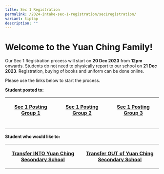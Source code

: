 ```yaml
---
title: Sec 1 Registration
permalink: /2024-intake-sec-1-registration/sec1registration/
variant: tiptap
description: ""
---
```

<h1>Welcome to the Yuan Ching Family!</h1><p>Our Sec 1 Registration process will start on <strong>20 Dec 2023</strong> from <strong>12pm </strong>onwards. Students do not need to physically report to our school on <strong>21 Dec 2023</strong>. Registration, buying of books and uniform can be done online.</p><p>Please use the links below to start the process.</p><p><strong>Student posted to:</strong></p><table><tbody><tr><th rowspan="1" colspan="1"><p><a href="/2024-intake-sec-1-registration/welcomemessage" rel="noopener noreferrer nofollow" target="_blank">Sec 1 Posting Group 1</a></p></th><th rowspan="1" colspan="1"><p><a href="/2024-intake-sec-1-registration/g2welcomemessage/" rel="noopener noreferrer nofollow" target="_blank">Sec 1 Posting Group 2</a></p></th><th rowspan="1" colspan="1"><p><a href="/2024-intake-sec-1-registration/g3welcomemessage/" rel="noopener noreferrer nofollow" target="_blank">Sec 1 Posting Group 3</a></p></th></tr><tr><td rowspan="1" colspan="1"><p></p></td><td rowspan="1" colspan="1"><p></p></td><td rowspan="1" colspan="1"><p></p></td></tr></tbody></table><p><strong>Student who would like to:</strong></p><table><tbody><tr><th rowspan="1" colspan="1"><p><a href="/transferin2024/" rel="noopener noreferrer nofollow" target="_blank">Transfer INTO Yuan Ching Secondary School</a></p></th><th rowspan="1" colspan="1"><p><a href="/transferout2024/" rel="noopener noreferrer nofollow" target="_blank">Transfer OUT of Yuan Ching Secondary School</a></p></th></tr></tbody></table><p></p>